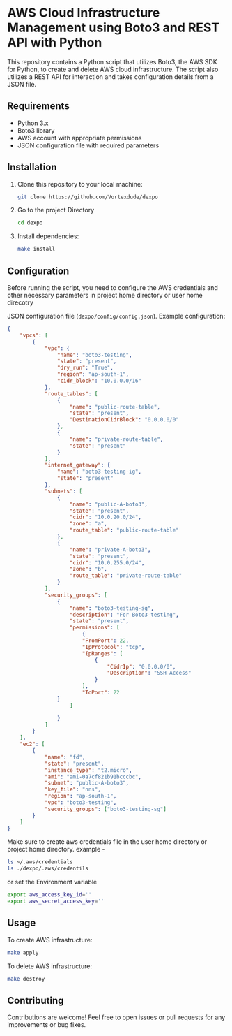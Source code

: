 # AWS Cloud Infrastructure Management using Boto3 and REST API with Python

This repository contains a Python script that utilizes Boto3, the AWS SDK for Python, to create and delete AWS cloud infrastructure. The script also utilizes a REST API for interaction and takes configuration details from a JSON file.

## Requirements

- Python 3.x
- Boto3 library
- AWS account with appropriate permissions
- JSON configuration file with required parameters

## Installation

1. Clone this repository to your local machine:

    ```bash
    git clone https://github.com/Vortexdude/dexpo
    ```

2. Go to the project Directory
    ``` bash
   cd dexpo
   ```

3. Install dependencies:

    ```bash
    make install 
    ```

## Configuration

Before running the script, you need to configure the AWS credentials and other necessary parameters in project home directory or user home direcotry
</br>

JSON configuration file (`dexpo/config/config.json`). Example configuration:


```json
{
    "vpcs": [
        {
            "vpc": {
                "name": "boto3-testing",
                "state": "present",
                "dry_run": "True",
                "region": "ap-south-1",
                "cidr_block": "10.0.0.0/16"
            },
            "route_tables": [
                {
                    "name": "public-route-table",
                    "state": "present",
                    "DestinationCidrBlock": "0.0.0.0/0"
                },
                {
                    "name": "private-route-table",
                    "state": "present"
                }
            ],
            "internet_gateway": {
                "name": "boto3-testing-ig",
                "state": "present"
            },
            "subnets": [
                {
                    "name": "public-A-boto3",
                    "state": "present",
                    "cidr": "10.0.20.0/24",
                    "zone": "a",
                    "route_table": "public-route-table"
                },
                {
                    "name": "private-A-boto3",
                    "state": "present",
                    "cidr": "10.0.255.0/24",
                    "zone": "b",
                    "route_table": "private-route-table"
                }
            ],
            "security_groups": [
                {
                    "name": "boto3-testing-sg",
                    "description": "For Boto3-testing",
                    "state": "present",
                    "permissions": [
                        {
                        "FromPort": 22,
                        "IpProtocol": "tcp",
                        "IpRanges": [
                            {
                                "CidrIp": "0.0.0.0/0",
                                "Description": "SSH Access"
                            }
                        ],
                        "ToPort": 22
                }
                    ]

                }
            ]
        }
    ],
    "ec2": [
        {
            "name": "fd",
            "state": "present",
            "instance_type": "t2.micro",
            "ami": "ami-0a7cf821b91bcccbc",
            "subnet": "public-A-boto3",
            "key_file": "nns",
            "region": "ap-south-1",
            "vpc": "boto3-testing",
            "security_groups": ["boto3-testing-sg"]
        }
    ]
}
```

Make sure to create aws credentials file in the user home directory or project home directory.
example - 
``` bash
ls ~/.aws/credentials
ls ./dexpo/.aws/credentils
```
or set the Environment variable

``` bash
export aws_access_key_id=''
export aws_secret_access_key=''
```

## Usage

To create AWS infrastructure:

```bash
make apply
```

To delete AWS infrastructure:

```bash
make destroy
```

## Contributing

Contributions are welcome! Feel free to open issues or pull requests for any improvements or bug fixes.
